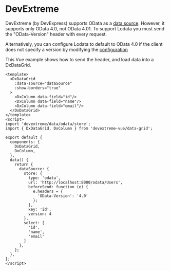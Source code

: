 # DevExtreme

DevExtreme (by DevExpress) supports OData as a [data source](https://js.devexpress.com/Documentation/Guide/Data_Binding/Specify_a_Data_Source/OData/).
However, it supports only OData 4.0, not OData 4.01. To support Lodata you must send the "OData-Version" header with every request.

Alternatively, you can configure Lodata to default to OData 4.0 if the client does not specify a version by modifying the
[configuration](/getting-started/configuration.md)

This Vue example shows how to send the header, and load data into a DxDataGrid.

```vue
<template>
  <DxDataGrid
    :data-source="dataSource"
    :show-borders="true"
  >
    <DxColumn data-field="id"/>
    <DxColumn data-field="name"/>
    <DxColumn data-field="email"/>
  </DxDataGrid>
</template>
<script>
import 'devextreme/data/odata/store';
import { DxDataGrid, DxColumn } from 'devextreme-vue/data-grid';

export default {
  components: {
    DxDataGrid,
    DxColumn,
  },
  data() {
    return {
      dataSource: {
        store: {
          type: 'odata',
          url: 'http://localhost:8000/odata/Users',
          beforeSend: function (e) {  
            e.headers = {
              'OData-Version': '4.0'
            };
          },
          key: 'id',
          version: 4
        },
        select: [
          'id',
          'name',
          'email'
        ]
      },
    };
  },
};
</script>
```